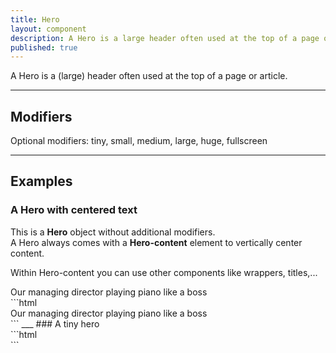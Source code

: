```yaml
---
title: Hero
layout: component
description: A Hero is a large header often used at the top of a page or article 
published: true
---
```

A Hero is a (large) header often used at the top of a page or article.

___
## Modifiers
Optional modifiers: tiny, small, medium, large, huge, fullscreen

___
## Examples
### A Hero with centered text
This is a **Hero** object without additional modifiers.  
A Hero always comes with a **Hero-content** element to vertically center content.

Within Hero-content you can use other components like wrappers, titles,...
<div class="Wrapper unwrap">
    <div class="Hero" style="background-image: url(/media/design-is-dead-team.jpg);">
        <div class="Hero-content">
            <!-- Hero content starts here -->
            <div class="Wrapper medium">
                <div class="Hero-title u-colorLight u-textAlignCenter">Our managing director playing piano like a boss</div>
            </div>
            <!-- Hero content ends here -->
        </div>
    </div>
</div>
```html
<div class="Hero" style="background-image: url(/media/design-is-dead-team.jpg);">
    <div class="Hero-content">
        <!-- Hero content starts here -->
        <div class="Wrapper medium">
            <div class="Hero-title u-colorLight u-textAlignCenter">Our managing director playing piano like a boss</div>
        </div>
        <!-- Hero content ends here -->
    </div>
</div>
```
___
### A tiny hero 
<div class="Hero tiny" style="background-image: url(/media/design-is-dead-team.jpg);">
    <div class="Hero-content">
        <!-- Hero content starts here -->
        <!-- Hero content ends here -->
    </div>
</div>
```html
<div class="Hero tiny" style="background-image: url(/media/design-is-dead-team.jpg);">
    <div class="Hero-content">
        <!-- Hero content starts here -->
        <!-- Hero content ends here -->
    </div>
</div>
```